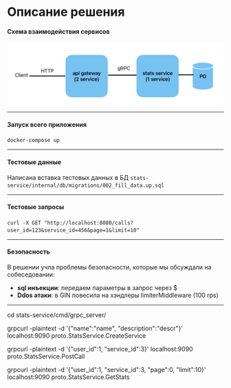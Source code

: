 # Описание решения


#### Схема взаимодействия сервисов

![alt text](image.png)

---
####  Запуск всего приложения 
```docker-compose up```

---
#### Тестовые данные

Написана вставка тестовых данных в БД 
```stats-service/internal/db/migrations/002_fill_data.up.sql```

---
#### Тестовыe запросы

``` curl -X GET "http://localhost:8080/calls?user_id=123&service_id=456&page=1&limit=10" ```



---
#### Безопасность

В решении учла проблемы безопасности, которые мы обсуждали на собеседовании:
 - **sql инъекции**: передаем параметры в запрос через $
 - **Ddos атаки**: в GIN повесила на хэндлеры limiterMiddleware (100 rps)


---
cd stats-service/cmd/grpc_server/

grpcurl -plaintext -d '{"name":"name", "description":"descr"}' localhost:9090 proto.StatsService.CreateService

grpcurl -plaintext -d '{"user_id":1, "service_id":3}' localhost:9090 proto.StatsService.PostCall

grpcurl -plaintext -d '{"user_id":1, "service_id":3, "page":0, "limit":10}' localhost:9090 proto.StatsService.GetStats